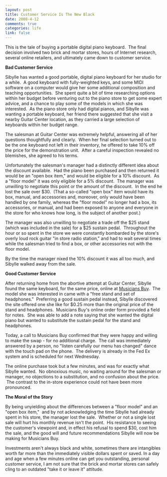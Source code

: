 ```yaml
--- 
layout: post
title: Customer Service Is The New Black
date: 2008-4-12
comments: true
categories: life
link: false
---
```

This is the tale of buying a portable digital piano keyboard.  The final decision involved two brick and mortar stores, hours of Internet research, several online retailers, and ultimately came down to customer service.  

<strong>Bad Customer Service</strong>

Sibylle has wanted a good portable, digital piano keyboard for her studio for a while.  A good keyboard with fully-weighted keys, and some MIDI software on a computer would give her some additional composition and teaching opportunities.  She spent quite a bit of time researching options within her budget before venturing out to the piano store to get some expert advice, and a chance to play some of the models in which she was interested.  As the piano store only had digital pianos, and Sibylle was wanting a portable keyboard, her friend there suggested that she visit a nearby Guitar Center location, as they carried a large selection of keyboards within her budget range.

The salesman at Guitar Center was extremely helpful, answering all of her questions thoughtfully and clearly.  When her final selection turned out to be the one keyboard not left in their inventory, he offered to take 10% off the price for the demonstration unit.  After a careful inspection revealed no blemishes, she agreed to his terms.

Unfortunately the salesman's manager had a distinctly different idea about the discount available.  Had the piano been purchased and then returned it would be an "open box item," and would be eligible for a 10% discount.  As a "floor model" it was only eligible for a 5% discount.  The manager was unwilling to negotiate this point or the amount of the discount.  In the end he lost the sale over $30.  (That a so-called "open box" item would have its box, manual, and accessories and, moreover, only would have been handled by one family, whereas the "floor model" no longer had a box, its accessories, or manual, and had been exposed to anyone and everyone in the store for who knows how long, is the subject of another post.)

The manager was also unwilling to negotiate a trade off the $25 stand (which was included in the sale) for a $25 sustain pedal.  Throughout the hour or so spent in the store we were constantly bombarded by the store's overly loud rock guitar "in store radio station," and had to wait several times while the salesman tried to find a box, or other accessories not with the floor model.

By the time the manager nixed the 10% discount it was all too much, and Sibylle walked away from the sale.  

<strong>Good Customer Service</strong>

After returning home from the abortive attempt at Guitar Center, Sibylle found the same keyboard, for the same price, online at <a title="Musicians Buy" href="http://musiciansbuy.com">Musicians Buy</a>.  The model she was interested in came with a "free stand and set of headphones."  Preferring a good sustain pedal instead, Sibylle discovered the site offered one she like for $0.25 more than the original price of the stand and headphones.  Musicians Buy's online order form provided a field for notes.  She was able to add a note saying that she wanted the digital piano but wanted to substitute the sustain pedal for the stand and headphones.

Today, a call to Musicians Buy confirmed that they were happy and willing to make the swap - for no additional charge.  The call was immediately answered by a person, no "listen carefully our menu has changed" dance with the touch pad on the phone.  The delivery is already in the Fed Ex system and is scheduled for next Wednesday.

The online purchase took but a few minutes, and was for exactly what Sibylle wanted.  No obnoxious music, no waiting around for the salesman or manager, no objections to a substitution, and no confusion about the price.  The contrast to the in-store experience could not have been more pronounced.

<strong>The Moral of the Story</strong>

By being unyielding about the differences between a "floor model" and an "open box item,"  and by not acknowledging the time Sibylle had already spent in his store, the manager lost the sale.  Whether or not a single lost sale will hurt his monthly revenue isn't the point.  His resistance to seeing the customer's viewpoint and, in effect his refusal to spend $30, cost him the sale, and the good will and future recommendations Sibylle will now be making for Musicians Buy. 

Investments aren't always black and white, sometimes there are intangibles worth far more than the immediately visible dollars spent or saved. In a day and age when a few minutes online can get you outstanding, personal customer service, I am not sure that the brick and mortar stores can safely cling to an outdated "take it or leave it" attitude.

